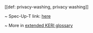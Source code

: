 [[def: privacy-washing, privacy washing]]

~ Spec-Up-T link: <a href='https://weboftrust.github.io/WOT-terms/docs/glossary/privacy-washing'>here</a>

~ More in <a href="https://weboftrust.github.io/WOT-terms/docs/glossary/privacy-washing">extended KERI glossary</a>
